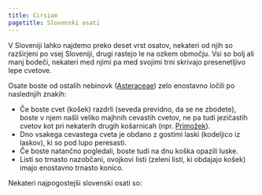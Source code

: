 ```yaml
---
title: Cirsium
pagetitle: Slovenski osati
---
```

V Sloveniji lahko najdemo preko deset vrst osatov, nekateri od njih so razširjeni po vsej Sloveniji, drugi rastejo le na ozkem območju. Vsi so bolj ali manj bodeči, nekateri med njimi pa med svojimi trni skrivajo presenetljivo lepe cvetove.

Osate boste od ostalih nebinovk ([Asteraceae](../../family/asteraceae)) zelo enostavno ločili po naslednjih znakih:

* Če boste cvet (košek) razdrli (seveda previdno, da se ne zbodete), boste v njem našli veliko  majhnih cevastih cvetov, ne pa tudi jezičastih cvetov kot pri nekaterih drugih košarnicah (npr. [Primožek](../../buphthalmumsalicifolium/)).
* Dno vsakega cevastega cveta je obdano z gostimi laski (kodeljico iz laskov), ki so pod lupo peresasti.
* Če boste natančno pogledali, boste tudi na dnu koška opazili luske.
* Listi so trnasto nazobčani, ovojkovi listi (zeleni listi, ki obdajajo košek) imajo enostavno trnasto konico.

Nekateri najpogostejši slovenski osati so: